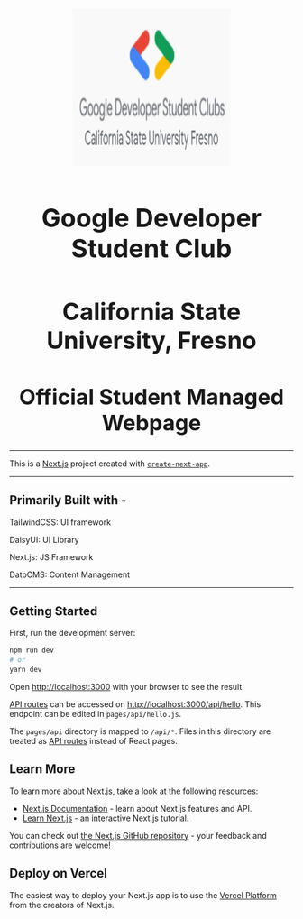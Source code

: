 
<!-- PROJECT LOGO -->
<br />
<p align="center">
  <a href="https://github.com/Ericsmrk/datocms-gdsc-fresno-state-chapter">
    <img src="src\assets\Logo1.PNG" alt="Logo" width="280" height="280">
  </a>

  <h1 style="font-size:320%;" align="center" >Google Developer Student Club</h1>
  <h1 style="font-size:300%;" align="center" >California State University, Fresno</h1>
  <h1 style="font-size:270%;" align="center" >Official Student Managed Webpage</h1>

</p>

---

This is a [Next.js](https://nextjs.org/) project created with [`create-next-app`](https://github.com/vercel/next.js/tree/canary/packages/create-next-app).

---

## Primarily Built with -

TailwindCSS: UI framework

DaisyUI: UI Library

Next.js: JS Framework

DatoCMS: Content Management

---

## Getting Started

First, run the development server:

```bash
npm run dev
# or
yarn dev
```

Open [http://localhost:3000](http://localhost:3000) with your browser to see the result.

[API routes](https://nextjs.org/docs/api-routes/introduction) can be accessed on [http://localhost:3000/api/hello](http://localhost:3000/api/hello). This endpoint can be edited in `pages/api/hello.js`.

The `pages/api` directory is mapped to `/api/*`. Files in this directory are treated as [API routes](https://nextjs.org/docs/api-routes/introduction) instead of React pages.

## Learn More

To learn more about Next.js, take a look at the following resources:

- [Next.js Documentation](https://nextjs.org/docs) - learn about Next.js features and API.
- [Learn Next.js](https://nextjs.org/learn) - an interactive Next.js tutorial.

You can check out [the Next.js GitHub repository](https://github.com/vercel/next.js/) - your feedback and contributions are welcome!

## Deploy on Vercel

The easiest way to deploy your Next.js app is to use the [Vercel Platform](https://vercel.com/new?utm_medium=default-template&filter=next.js&utm_source=create-next-app&utm_campaign=create-next-app-readme) from the creators of Next.js.
